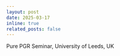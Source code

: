 ```yaml
---
layout: post
date: 2025-03-17 
inline: true
related_posts: false
---
```


Pure PGR Seminar, University of Leeds, UK

